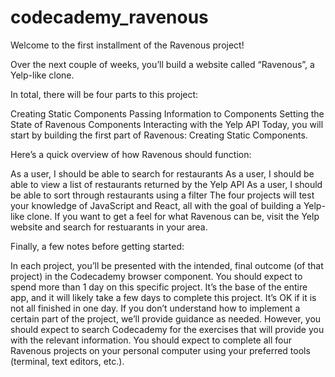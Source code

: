 # codecademy_ravenous

Welcome to the first installment of the Ravenous project!

Over the next couple of weeks, you’ll build a website called “Ravenous”, a Yelp-like clone.

In total, there will be four parts to this project:

Creating Static Components
Passing Information to Components
Setting the State of Ravenous Components
Interacting with the Yelp API
Today, you will start by building the first part of Ravenous: Creating Static Components.

Here’s a quick overview of how Ravenous should function:

As a user, I should be able to search for restaurants
As a user, I should be able to view a list of restaurants returned by the Yelp API
As a user, I should be able to sort through restaurants using a filter
The four projects will test your knowledge of JavaScript and React, all with the goal of building a Yelp-like clone. If you want to get a feel for what Ravenous can be, visit the Yelp website and search for restuarants in your area.

Finally, a few notes before getting started:

In each project, you’ll be presented with the intended, final outcome (of that project) in the Codecademy browser component.
You should expect to spend more than 1 day on this specific project. It’s the base of the entire app, and it will likely take a few days to complete this project. It’s OK if it is not all finished in one day.
If you don’t understand how to implement a certain part of the project, we’ll provide guidance as needed. However, you should expect to search Codecademy for the exercises that will provide you with the relevant information.
You should expect to complete all four Ravenous projects on your personal computer using your preferred tools (terminal, text editors, etc.).
